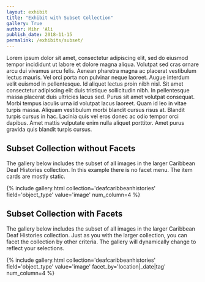 ```yaml
---
layout: exhibit
title: "Exhibit with Subset Collection"
gallery: True
author: Mihr 'Ali
publish_date: 2018-11-15
permalink: /exhibits/subset/
---
```


Lorem ipsum dolor sit amet, consectetur adipiscing elit, sed do eiusmod tempor incididunt ut labore et dolore magna aliqua. Volutpat sed cras ornare arcu dui vivamus arcu felis. Aenean pharetra magna ac placerat vestibulum lectus mauris. Vel orci porta non pulvinar neque laoreet. Augue interdum velit euismod in pellentesque. Id aliquet lectus proin nibh nisl. Sit amet consectetur adipiscing elit duis tristique sollicitudin nibh. In pellentesque massa placerat duis ultricies lacus sed. Purus sit amet volutpat consequat. Morbi tempus iaculis urna id volutpat lacus laoreet. Quam id leo in vitae turpis massa. Aliquam vestibulum morbi blandit cursus risus at. Blandit turpis cursus in hac. Lacinia quis vel eros donec ac odio tempor orci dapibus. Amet mattis vulputate enim nulla aliquet porttitor. Amet purus gravida quis blandit turpis cursus.


## Subset Collection without Facets

The gallery below includes the subset of all images in the larger Caribbean Deaf Histories collection. In this example there is no facet menu. The item cards are mostly static. 

{% include gallery.html collection='deafcaribbeanhistories' field='object_type' value='image' num_column=4 %}


## Subset Collection with Facets

The gallery below includes the subset of all images in the larger Caribbean Deaf Histories collection. Just as you with the larger collection, you can facet the collection by other criteria. The gallery will dynamically change to reflect your selections.

{% include gallery.html collection='deafcaribbeanhistories' field='object_type' value='image' facet_by='location|_date|tag' num_column=4 %}




